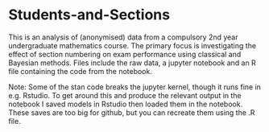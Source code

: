# Students-and-Sections
This is an analysis of (anonymised) data from a compulsory 2nd year undergraduate mathematics course. The primary focus is investigating the effect of section numbering on exam performance using classical and Bayesian methods. Files include the raw data, a jupyter notebook and an R file containing the code from the notebook.

Note: Some of the stan code breaks the jupyter kernel, though it runs fine in e.g. Rstudio. To get around this and produce the relevant output in the notebook I saved models in Rstudio then loaded them in the notebook. These saves are too big for github, but you can recreate them using the .R file.
